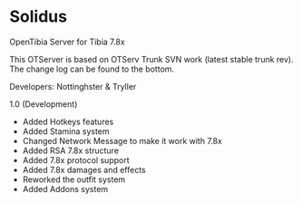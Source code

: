 # Solidus
OpenTibia Server for Tibia 7.8x

This OTServer is based on OTServ Trunk SVN work (latest stable trunk rev). The change log can be found to the bottom.

Developers: Nottinghster & Tryller

1.0 (Development)

* Added Hotkeys features
* Added Stamina system
* Changed Network Message to make it work with 7.8x
* Added RSA 7.8x structure
* Added 7.8x protocol support
* Added 7.8x damages and effects
* Reworked the outfit system
* Added Addons system